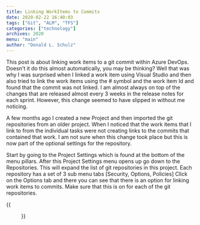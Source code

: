 ```yaml
---
title: Linking WorkItems to Commits
date: 2020-02-22 16:40:03
tags: ["Git", "ALM", "TFS"]
categories: ["technology"]
archives: 2020
menu: "main"
author: "Donald L. Schulz"
---
```

This post is about linking work items to a git commit within Azure DevOps.  Doesn't it do this almost automatically, you may be thinking?  Well that was why I was surprised when I linked a work item using Visual Studio and then also tried to link the work items using the # symbol and the work item Id and found that the commit was not linked.  I am almost always on top of the changes that are released almost every 3 weeks in the release notes for each sprint.  However, this change seemed to have slipped in without me noticing.

A few months ago I created a new Project and then imported the git repositories from an older project.  When I noticed that the work items that I link to from the individual tasks were not creating links to the commits that contained that work.  I am not sure when this change took place but this is now part of the optional settings for the repository.

Start by going to the Project Settings which is found at the bottom of the menu pillars.  After this Project Settings menu opens up go down to the Repositories.  This will expand the list of git repositories in this project.  Each repository has a set of 3 sub menu tabs [Security, Options, Policies]  Click on the Options tab and there you can see that there is an option for linking work items to commits.  Make sure that this is on for each of the git repositories.

{{<figure src="/images/VersionControlSettings.png" alt="Version Control Option Settings">}}